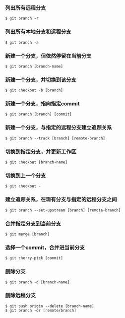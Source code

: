 ### 列出所有远程分支
```
$ git branch -r
```
### 列出所有本地分支和远程分支
```
$ git branch -a
```
### 新建一个分支，但依然停留在当前分支
```
$ git branch [branch-name]
```
### 新建一个分支，并切换到该分支
```
$ git checkout -b [branch]
```
### 新建一个分支，指向指定commit
```
$ git branch [branch] [commit]
```
### 新建一个分支，与指定的远程分支建立追踪关系
```
$ git branch --track [branch] [remote-branch]
```
### 切换到指定分支，并更新工作区
```
$ git checkout [branch-name]
```
### 切换到上一个分支
```
$ git checkout -
```
### 建立追踪关系，在现有分支与指定的远程分支之间
```
$ git branch --set-upstream [branch] [remote-branch]
```

### 合并指定分支到当前分支
```
$ git merge [branch]
```
### 选择一个commit，合并进当前分支
```
$ git cherry-pick [commit]
```
### 删除分支
```
$ git branch -d [branch-name]
```
### 删除远程分支
```
$ git push origin --delete [branch-name]
$ git branch -dr [remote/branch]
```
